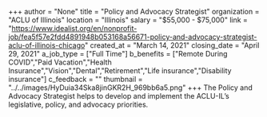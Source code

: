 +++
author = "None"
title = "Policy and Advocacy Strategist"
organization = "ACLU of Illinois"
location = "Illinois"
salary = "$55,000 - $75,000"
link = "https://www.idealist.org/en/nonprofit-job/fea5f57e2fdd4891948b053168a56671-policy-and-advocacy-strategist-aclu-of-illinois-chicago"
created_at = "March 14, 2021"
closing_date = "April 29, 2021"
a_job_type = ["Full Time"]
b_benefits = ["Remote During COVID","Paid Vacation","Health Insurance","Vision","Dental","Retirement","Life insurance","Disability insurance"]
c_feedback = ""
thumbnail = "../../images/HyDuia34Ska8jinGKR2H_969bb6a5.png"
+++
The Policy and Advocacy Strategist helps to develop and implement the ACLU-IL’s legislative, policy, and advocacy priorities.